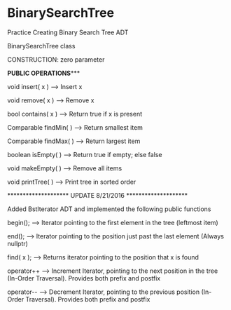 # BinarySearchTree
Practice Creating Binary Search Tree ADT

BinarySearchTree class

CONSTRUCTION: zero parameter

******************PUBLIC OPERATIONS*********************

void insert( x )       --> Insert x

void remove( x )       --> Remove x

bool contains( x )     --> Return true if x is present

Comparable findMin( )  --> Return smallest item

Comparable findMax( )  --> Return largest item

boolean isEmpty( )     --> Return true if empty; else false

void makeEmpty( )      --> Remove all items

void printTree( )      --> Print tree in sorted order


******************** UPDATE 8/21/2016 ********************

Added BstIterator ADT and implemented the following public functions

begin(); --> Iterator pointing to the first element in the tree (leftmost item)

end(); --> Iterator pointing to the position just past the last element (Always nullptr)

find( x ); --> Returns iterator pointing to the position that x is found

operator++ --> Increment Iterator, pointing to the next position in the tree (In-Order Traversal). Provides both prefix and postfix

operator-- --> Decrement Iterator, pointing to the previous position (In-Order Traversal). Provides both prefix and postfix
